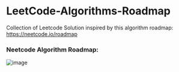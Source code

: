 # LeetCode-Algorithms-Roadmap
Collection of Leetcode Solution inspired by this algorithm roadmap: https://neetcode.io/roadmap

### Neetcode Algorithm Roadmap:
![image](https://user-images.githubusercontent.com/87671757/228609308-6f8a2076-f0e5-4640-8eb4-b175ab4ff440.png)
